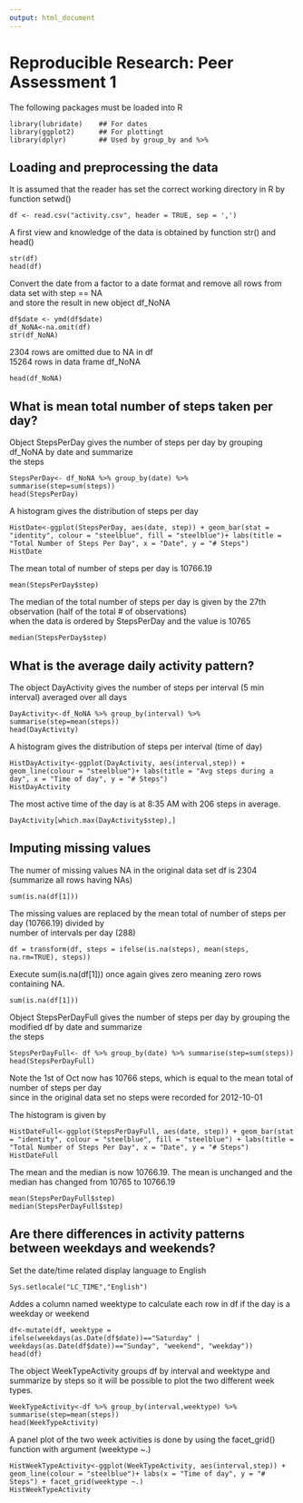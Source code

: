 ```yaml
---
output: html_document
---
```

# Reproducible Research: Peer Assessment 1
The following packages must be loaded into R
```{r, echo=TRUE}
library(lubridate)    ## For dates
library(ggplot2)      ## For plottingt
library(dplyr)        ## Used by group_by and %>%
```

## Loading and preprocessing the data
It is assumed that the reader has set the correct working directory in R by function setwd()
```{r, echo=TRUE}
df <- read.csv("activity.csv", header = TRUE, sep = ',')
```
A first view and knowledge of the data is obtained by function str() and head()
```{r, echo=TRUE}
str(df)
head(df)
```
Convert the date from a factor to a date format and remove all rows from data set with step == NA  
and store the result in new object df_NoNA
```{r, echo=TRUE}
df$date <- ymd(df$date)
df_NoNA<-na.omit(df)
str(df_NoNA)
```
2304 rows are omitted due to NA in df  
15264 rows in data frame df_NoNA

```{r, echo=TRUE}
head(df_NoNA)
```
## What is mean total number of steps taken per day?
Object StepsPerDay gives the number of steps per day by grouping df_NoNA by date and summarize  
the steps
```{r, echo=TRUE}
StepsPerDay<- df_NoNA %>% group_by(date) %>% summarise(step=sum(steps))
head(StepsPerDay)
```
A histogram gives the distribution of steps per day
```{r, echo=TRUE}
HistDate<-ggplot(StepsPerDay, aes(date, step)) + geom_bar(stat = "identity", colour = "steelblue", fill = "steelblue")+ labs(title = "Total Number of Steps Per Day", x = "Date", y = "# Steps")
HistDate
```


The mean total of number of steps per day is 10766.19  
```{r, echo=TRUE}
mean(StepsPerDay$step)
```
The median of the total number of steps per day is given by the 27th observation (half of the total # of observations)  
when the data is ordered by StepsPerDay and the value is 10765  
```{r, echo=TRUE}
median(StepsPerDay$step)
```

## What is the average daily activity pattern?
The object DayActivity gives the number of steps per interval (5 min interval) averaged over all days 
```{r, echo=TRUE}
DayActivity<-df_NoNA %>% group_by(interval) %>% summarise(step=mean(steps))
head(DayActivity)
```
A histogram gives the distribution of steps per interval (time of day)
```{r, echo=TRUE}
HistDayActivity<-ggplot(DayActivity, aes(interval,step)) + geom_line(colour = "steelblue")+ labs(title = "Avg steps during a day", x = "Time of day", y = "# Steps")
HistDayActivity
```


The most active time of the day is at 8:35 AM with 206 steps in average.
```{r, echo=TRUE}
DayActivity[which.max(DayActivity$step),]
```

## Imputing missing values
The numer of missing values NA in the original data set df is 2304 (summarize all rows having NAs)
```{r, echo=TRUE}
sum(is.na(df[1]))
```

The missing values are replaced by the mean total of number of steps per day (10766.19) divided by  
number of intervals per day (288)  
```{r, echo=TRUE}
df = transform(df, steps = ifelse(is.na(steps), mean(steps, na.rm=TRUE), steps))
```
Execute sum(is.na(df[1])) once again gives zero meaning zero rows containing NA.
```{r, echo=TRUE}
sum(is.na(df[1]))
```

Object StepsPerDayFull gives the number of steps per day by grouping the modified df by date and summarize  
the steps
```{r, echo=TRUE}
StepsPerDayFull<- df %>% group_by(date) %>% summarise(step=sum(steps))
head(StepsPerDayFull)
```
Note the 1st of Oct now has 10766 steps, which is equal to the mean total of number of steps per day  
since in the original data set no steps were recorded for 2012-10-01

The histogram is given by
```{r, echo=TRUE}
HistDateFull<-ggplot(StepsPerDayFull, aes(date, step)) + geom_bar(stat = "identity", colour = "steelblue", fill = "steelblue") + labs(title = "Total Number of Steps Per Day", x = "Date", y = "# Steps")
HistDateFull
```



The mean and the median is now 10766.19. The mean is unchanged and the median has changed from 10765 to 10766.19  

```{r, echo=TRUE}
mean(StepsPerDayFull$step)
median(StepsPerDayFull$step)
```
## Are there differences in activity patterns between weekdays and weekends?
Set the date/time related display language to English
```{r, echo=TRUE}
Sys.setlocale("LC_TIME","English")
```
Addes a column named weektype to calculate each row in df if the day is a weekday or weekend 
```{r, echo=TRUE}
df<-mutate(df, weektype = ifelse(weekdays(as.Date(df$date))=="Saturday" | weekdays(as.Date(df$date))=="Sunday", "weekend", "weekday"))
head(df)
```
The object WeekTypeActivity groups df by interval and weektype and summarize by steps so it will be possible to plot the two  different week types.
```{r, echo=TRUE}
WeekTypeActivity<-df %>% group_by(interval,weektype) %>% summarise(step=mean(steps))
head(WeekTypeActivity)
```
A panel plot of the two week activities is done by using the facet_grid() function with argument (weektype ~.) 
```{r, echo=TRUE}
HistWeekTypeActivity<-ggplot(WeekTypeActivity, aes(interval,step)) + geom_line(colour = "steelblue")+ labs(x = "Time of day", y = "# Steps") + facet_grid(weektype ~.)
HistWeekTypeActivity
```

